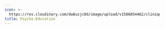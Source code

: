```yaml
---
icon: >-
  https://res.cloudinary.com/dw6uzjc8d/image/upload/v1586854462/clinique/ii6a0pk165xd8lcxzdxj.svg
title: Psycho-Education
---
```

